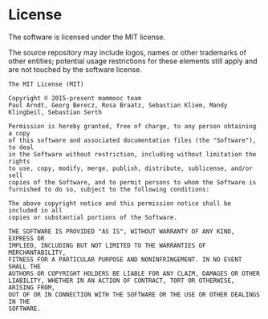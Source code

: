 # License

The software is licensed under the MIT license. 

The source repository may include logos, names or other trademarks of other entities; potential usage restrictions for these elements still apply and are not touched by the software license.

```
The MIT License (MIT)

Copyright © 2015-present mammooc team
Paul Arndt, Georg Berecz, Rosa Braatz, Sebastian Kliem, Mandy Klingbeil, Sebastian Serth

Permission is hereby granted, free of charge, to any person obtaining a copy
of this software and associated documentation files (the "Software"), to deal
in the Software without restriction, including without limitation the rights
to use, copy, modify, merge, publish, distribute, sublicense, and/or sell
copies of the Software, and to permit persons to whom the Software is
furnished to do so, subject to the following conditions:

The above copyright notice and this permission notice shall be included in all
copies or substantial portions of the Software.

THE SOFTWARE IS PROVIDED "AS IS", WITHOUT WARRANTY OF ANY KIND, EXPRESS OR
IMPLIED, INCLUDING BUT NOT LIMITED TO THE WARRANTIES OF MERCHANTABILITY,
FITNESS FOR A PARTICULAR PURPOSE AND NONINFRINGEMENT. IN NO EVENT SHALL THE
AUTHORS OR COPYRIGHT HOLDERS BE LIABLE FOR ANY CLAIM, DAMAGES OR OTHER
LIABILITY, WHETHER IN AN ACTION OF CONTRACT, TORT OR OTHERWISE, ARISING FROM,
OUT OF OR IN CONNECTION WITH THE SOFTWARE OR THE USE OR OTHER DEALINGS IN THE
SOFTWARE.
```
